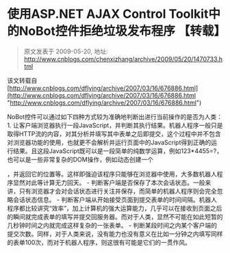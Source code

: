 # 使用ASP.NET AJAX Control Toolkit中的NoBot控件拒绝垃圾发布程序 【转载】 
> 原文发表于 2009-05-20, 地址: http://www.cnblogs.com/chenxizhang/archive/2009/05/20/1470733.html 


该文转载自 [http://www.cnblogs.com/dflying/archive/2007/03/16/676886.html](http://www.cnblogs.com/dflying/archive/2007/03/16/676886.html "http://www.cnblogs.com/dflying/archive/2007/03/16/676886.html")

 NoBot控件可以通过如下四种方式较为准确地判断出进行当前操作的是否为人类： 1. 让客户端浏览器执行一段JavaScript，并判断其执行结果。机器人程序一般只是取得HTTP流的内容，对其分析并填写其中表单之后即提交，这个过程中并不包含对浏览器功能的使用，也就更不会解析并运行页面中的JavaScript得到正确的运行结果。且这段JavaScript既可以是一段简单的纯数学运算，例如123*4455=?，也可以是一些非常复杂的DOM操作，例如动态创建一个<div>，并返回它的位置等。这样即强迫该程序只能够在浏览器中使用，大多数机器人程序显然对此等计算无力回天。 - 判断客户端是否保存了本次会话状态。一般来讲，只有浏览器才会对会话状态进行关注并保存，而简单的机器人程序则会完全忽略会话状态信息。 - 判断客户端从开始接受页面到提交表单的时间间隔。机器人程序都比较讲究“效率”，加上计算机的强大运算能力，几乎可以在接收到页面之后的瞬间就完成表单的填写并提交回服务器。而对于人类，显然不可能在如此短暂的几秒钟时间之内就完成这样复杂的一张表单。 - 判断某段时间之内某个客户端的提交次数。同样，对于人类来说，没有能力也没有意义在比如一分钟之内填写同样的表单100次，而对于机器人程序，则这很有可能是它们的一贯作风。


